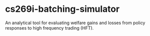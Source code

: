# cs269i-batching-simulator
An analytical tool for evaluating welfare gains and losses from policy responses to high frequency trading (HFT).
